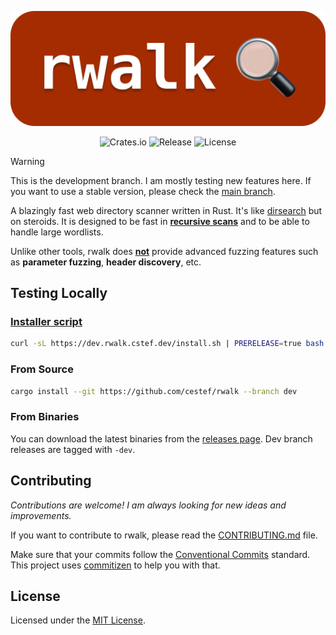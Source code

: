 <p align="center">
    <img src="assets/header.png" alt="rwalk" />
</p>

<p align="center">
    <a href="https://crates.io/crates/rwalk" style="text-decoration: none;"><img src="https://img.shields.io/github/actions/workflow/status/cestef/rwalk/release.yml?labelColor=%231e1e1e&color=%231e1e1e" alt="Crates.io" /></a> <a href="https://img.shields.io/github/v/release/cestef/rwalk?labelColor=%231e1e1e&color=%231e1e1e" style="text-decoration: none;"><img src="https://img.shields.io/github/v/release/cestef/rwalk?labelColor=%231e1e1e&color=%231e1e1e" alt="Release" /></a> <a href="LICENSE" style="text-decoration: none;"><img src="https://img.shields.io/github/license/cestef/rwalk?labelColor=%231e1e1e&color=%231e1e1e" alt="License" /></a>
</p>

> [!WARNING]
> This is the development branch. I am mostly testing new features here. If you want to use a stable version, please check the [main branch](https://github.com/cestef/rwalk/tree/main).

A blazingly fast web directory scanner written in Rust. It's like [dirsearch](https://github.com/maurosoria/dirsearch) but on steroids.
It is designed to be fast in [**recursive scans**](https://rwalk.cstef.dev/docs/modes) and to be able to handle large wordlists.

Unlike other tools, rwalk does **<u>not</u>** provide advanced fuzzing features such as **parameter fuzzing**, **header discovery**, etc.

## Testing Locally

### [Installer script](install.sh) 

```bash
curl -sL https://dev.rwalk.cstef.dev/install.sh | PRERELEASE=true bash
```

### From Source

```bash
cargo install --git https://github.com/cestef/rwalk --branch dev
```

### From Binaries

You can download the latest binaries from the [releases page](https://github.com/cestef/rwalk/releases). Dev branch releases are tagged with `-dev`.

## Contributing

_Contributions are welcome! I am always looking for new ideas and improvements._

If you want to contribute to rwalk, please read the [CONTRIBUTING.md](CONTRIBUTING.md) file.

Make sure that your commits follow the [Conventional Commits](https://www.conventionalcommits.org/en/v1.0.0/) standard.
This project uses [commitizen](https://commitizen-tools.github.io/commitizen/) to help you with that.

## License

Licensed under the [MIT License](LICENSE).